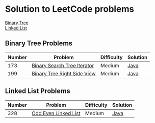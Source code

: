 # Solution to LeetCode problems
<a href="#BST">Binary Tree</a>    
<a href="#LinkedList">Linked List</a>

<a name="BST"></a>
## Binary Tree Problems
<table>
<thead>
  <tr>
    <th> Number </th>
    <th> Problem </th>
    <th> Difficulty </th>
    <th> Solution </th>
  </tr>
</thead>
<tbody>
    <tr>
      <td> 173 </td>
      <td><a href="https://leetcode.com/problems/binary-search-tree-iterator/"> Binary Search Tree Iterator </a></td>
      <td> Medium </td>
      <td><a href="https://github.com/amylittleyang/leetCode/blob/master/BSTInterator.md">Java</a></td>
    </tr>
    <tr>
      <td> 199 </td>
      <td><a href="https://leetcode.com/problems/binary-tree-right-side-view/">Binary Tree Right Side View</a></td>
      <td> Medium </td>
      <td><a href="https://github.com/amylittleyang/leetCode/blob/master/BSTRightSideView.md"> Java </a></td>
    </tr>
</tbody>
</table>

<a name="LinkedList"></a>
## Linked List Problems
<table>
<thead>
  <tr>
    <th> Number </th>
    <th> Problem </th>
    <th> Difficulty </th>
    <th> Solution </th>
  </tr>
</thead>
<tbody>
    <tr>
      <td> 328 </td>
      <td><a href="https://leetcode.com/problems/odd-even-linked-list/"> Odd Even Linked List </a></td>
      <td> Medium </td>
      <td><a href="https://github.com/amylittleyang/leetCode/blob/master/OddEvenLinkedList.md">Java</a></td>
    </tr>
</tbody>
</table>



